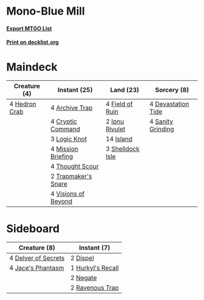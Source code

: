 # Mono-Blue Mill

#### [Export MTGO List](../collection/Mono-Blue%20Mill/Mono-Blue%20Mill.txt)
#### [Print on decklist.org](http://decklist.org/?deckmain=4%09Archive%20Trap%0A4%09Cryptic%20Command%0A4%09Devastation%20Tide%0A4%09Field%20of%20Ruin%0A4%09Hedron%20Crab%0A2%09Ipnu%20Rivulet%0A14%09Island%0A3%09Logic%20Knot%0A4%09Mission%20Briefing%0A4%09Sanity%20Grinding%0A3%09Shelldock%20Isle%0A4%09Thought%20Scour%0A2%09Trapmaker's%20Snare%0A4%09Visions%20of%20Beyond&deckside=4%09Delver%20of%20Secrets%0A2%09Dispel%0A1%09Hurkyl's%20Recall%0A4%09Jace's%20Phantasm%0A2%09Negate%0A2%09Ravenous%20Trap)
# Maindeck

|                                      Creature (4)                                      |                                         Instant (25)                                         |                                         Land (23)                                         |                                         Sorcery (8)                                         |
|----------------------------------------------------------------------------------------|----------------------------------------------------------------------------------------------|-------------------------------------------------------------------------------------------|---------------------------------------------------------------------------------------------|
|4 [Hedron Crab](http://gatherer.wizards.com/Pages/Card/Details.aspx?multiverseid=180348)|4 [Archive Trap](http://gatherer.wizards.com/Pages/Card/Details.aspx?multiverseid=197538)     |4 [Field of Ruin](http://gatherer.wizards.com/Pages/Card/Details.aspx?multiverseid=435415) |4 [Devastation Tide](http://gatherer.wizards.com/Pages/Card/Details.aspx?multiverseid=451040)|
|                                                                                        |4 [Cryptic Command](http://gatherer.wizards.com/Pages/Card/Details.aspx?multiverseid=370439)  |2 [Ipnu Rivulet](http://gatherer.wizards.com/Pages/Card/Details.aspx?multiverseid=430869)  |4 [Sanity Grinding](http://gatherer.wizards.com/Pages/Card/Details.aspx?multiverseid=157204) |
|                                                                                        |3 [Logic Knot](http://gatherer.wizards.com/Pages/Card/Details.aspx?multiverseid=370529)       |14 [Island](http://gatherer.wizards.com/Pages/Card/Details.aspx?multiverseid=439602)       |                                                                                             |
|                                                                                        |4 [Mission Briefing](http://gatherer.wizards.com/Pages/Card/Details.aspx?multiverseid=452794) |3 [Shelldock Isle](http://gatherer.wizards.com/Pages/Card/Details.aspx?multiverseid=146178)|                                                                                             |
|                                                                                        |4 [Thought Scour](http://gatherer.wizards.com/Pages/Card/Details.aspx?multiverseid=438642)    |                                                                                           |                                                                                             |
|                                                                                        |2 [Trapmaker's Snare](http://gatherer.wizards.com/Pages/Card/Details.aspx?multiverseid=192223)|                                                                                           |                                                                                             |
|                                                                                        |4 [Visions of Beyond](http://gatherer.wizards.com/Pages/Card/Details.aspx?multiverseid=220226)|                                                                                           |                                                                                             |


# Sideboard

|                                         Creature (8)                                         |                                        Instant (7)                                         |
|----------------------------------------------------------------------------------------------|--------------------------------------------------------------------------------------------|
|4 [Delver of Secrets](http://gatherer.wizards.com/Pages/Card/Details.aspx?multiverseid=439326)|2 [Dispel](http://gatherer.wizards.com/Pages/Card/Details.aspx?multiverseid=201562)         |
|4 [Jace's Phantasm](http://gatherer.wizards.com/Pages/Card/Details.aspx?multiverseid=438626)  |1 [Hurkyl's Recall](http://gatherer.wizards.com/Pages/Card/Details.aspx?multiverseid=397868)|
|                                                                                              |2 [Negate](http://gatherer.wizards.com/Pages/Card/Details.aspx?multiverseid=447135)         |
|                                                                                              |2 [Ravenous Trap](http://gatherer.wizards.com/Pages/Card/Details.aspx?multiverseid=197537)  |

